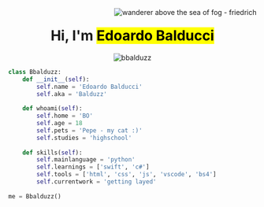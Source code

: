 <img align="right" src='https://i.pinimg.com/564x/e5/5d/3a/e55d3a9b73c77abb04915bc0d942e02b.jpg' alt='wanderer above the sea of fog - friedrich'>

<h1 align="center">Hi, I'm <mark>Edoardo Balducci</mark></h1>
<!-- <h5 align="center"><a href="https://balduzz.pages.dev/">my portfolio</a></h5> -->
<p align="center"> <img src="https://komarev.com/ghpvc/?username=bbalduzz&label=Profile%20views&color=0e75b6&style=flat" alt="bbalduzz" /> </p>

```python
class Bbalduzz:
    def __init__(self):
        self.name = 'Edoardo Balducci'
        self.aka = 'Balduzz'
    
    def whoami(self):
        self.home = 'BO'
        self.age = 18
        self.pets = 'Pepe - my cat :)'
        self.studies = 'highschool'
    
    def skills(self):
        self.mainlanguage = 'python'
        self.learnings = ['swift', 'c#']
        self.tools = ['html', 'css', 'js', 'vscode', 'bs4']
        self.currentwork = 'getting layed'
        
me = Bbalduzz()
```
